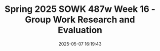 ---
layout: single_presentation
name: spring-2025-sowk-487w-week-16-group-work-research-and-evaluation.md
title: "Spring 2025 SOWK 487w Week 16 - Group Work Research and Evaluation"
date:  2025-05-07 16:19:43
presentation_id: CTSUhX
permalink: /CTSUhX/
redirect_from:
  - /presentations/CTSUhX/spring-2025-sowk-487w-week-16-group-work-research-and-evaluation
slides: 
  - slide_name: deck-CTSUhX-large-0.jpeg
    slide_alt: ""
  - slide_name: deck-CTSUhX-large-1.jpeg
    slide_alt: ""
  - slide_name: deck-CTSUhX-large-2.jpeg
    slide_alt: ""
  - slide_name: deck-CTSUhX-large-3.jpeg
    slide_alt: ""
  - slide_name: deck-CTSUhX-large-4.jpeg
    slide_alt: ""
  - slide_name: deck-CTSUhX-large-5.jpeg
    slide_alt: ""
  - slide_name: deck-CTSUhX-large-6.jpeg
    slide_alt: ""
  - slide_name: deck-CTSUhX-large-7.jpeg
    slide_alt: ""
  - slide_name: deck-CTSUhX-large-8.jpeg
    slide_alt: ""
  - slide_name: deck-CTSUhX-large-9.jpeg
    slide_alt: ""
  - slide_name: deck-CTSUhX-large-10.jpeg
    slide_alt: ""
  - slide_name: deck-CTSUhX-large-11.jpeg
    slide_alt: ""
  - slide_name: deck-CTSUhX-large-12.jpeg
    slide_alt: ""
  - slide_name: deck-CTSUhX-large-13.jpeg
    slide_alt: ""
  - slide_name: deck-CTSUhX-large-14.jpeg
    slide_alt: ""
  - slide_name: deck-CTSUhX-large-15.jpeg
    slide_alt: ""
  - slide_name: deck-CTSUhX-large-16.jpeg
    slide_alt: ""
  - slide_name: deck-CTSUhX-large-17.jpeg
    slide_alt: ""
  - slide_name: deck-CTSUhX-large-18.jpeg
    slide_alt: ""
presentation_description_md: >
  Week%2016%20is%20the%20final%20week%20of%20class.%20We%20will%20be%20reviewing%20evaluations%20within%20group%20work.%20My%20dissertation,%20Campbell%20(2023)%20was%20based%20on%20participatory%20action%20research%20(PAR).%20I%20provide%20McDonald%20(2012)%20as%20a%20primer%20to%20doing%20PAR%20as%20a%20methodology%20social%20work%20group%20research.%20During%20week%2015%20we%20spend%20time%20looking%20at%20Community-Based%20Participatory%20Research%20Partnerships%20(CBPR)%20in%20the%20context%20of%20best%20practices%20for%20working%20with%20groups.%20The%20reading%20in%20Teufel-Shone%20et%20al.%20(2018)%20provides%20more%20of%20a%20understanding%20of%20what%20these%20groups%20look%20like,%20especially%20from%20the%20context%20of%20a%20group.%20The%20following%20are%20the%20topics%20for%20this%20session.%0A%0AThe%20agenda%20for%20this%20week%20is%20as%20follows:%0A%0A-%20Evaluation%20designs%20for%20groups%0A-%20Difference%20between%20program%20evaluation%20and%20clinical%20evaluation%0A-%20What%20is%20a%20qualitative%20design%20methodology%0A-%20Participatory%20Action%20Research
downloadable_slides: deck-CTSUhX.pdf
slides_count: 19
header:
  teaser: deck-CTSUhX-thumb-0.jpeg
presentation_video: "https://heritage.hosted.panopto.com/Panopto/Pages/Embed.aspx?id=9dda5b26-4a2d-4c5f-97b7-b2d6017af102&autoplay=false&offerviewer=true&showtitle=true&showbrand=true&captions=false&interactivity=all"
location: "Heritage University"
tags:
  - Heritage University
  - MSW Program
  - SOWK 587
---